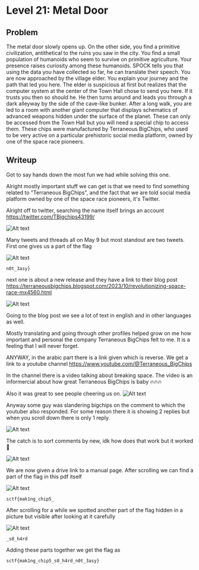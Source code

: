 # Level 21: Metal Door

## Problem

The metal door slowly opens up. On the other side, you find a primitive civilization, antithetical to the ruins you saw in the city. You find a small population of humanoids who seem to survive on primitive agriculture. Your presence raises curiosity among these humanoids. SPOCK tells you that using the data you have collected so far, he can translate their speech. You are now approached by the village elder. You explain your journey and the path that led you here. The elder is suspicious at first but realizes that the computer system at the center of the Town Hall chose to send you here. If it trusts you then so should he. He then turns around and leads you through a dark alleyway by the side of the cave-like bunker. After a long walk, you are led to a room with another giant computer that displays schematics of advanced weapons hidden under the surface of the planet. These can only be accessed from the Town Hall but you will need a special chip to access them. These chips were manufactured by Terraneous BigChips, who used to be very active on a particular prehistoric social media platform, owned by one of the space race pioneers.

## Writeup

Got to say hands down the most fun we had while solving this one.

Alright mostly important stuff we can get is that we need to find something related to "Terraneous BigChips", and the fact that we are told social media platform owned by one of the space race pioneers, it's Twitter.

Alright off to twitter, searching the name itself brings an account https://twitter.com/TBigchips43199/

![Alt text](image-1.png)

Many tweets and threads all on May 9 but most standout are two tweets. First one gives us a part of the flag

![Alt text](image-2.png)

`n0t_3asy}`

next one is about a new release and they have a link to their blog post https://terraneousbigchips.blogspot.com/2023/10/revolutionizing-space-race-mx4560.html

![Alt text](image-3.png)

Going to the blog post we see a lot of text in english and in other languages as well.

Mostly translating and going through other profiles helped grow on me how important and personal the company Terraneous BigChips felt to me. It is a feeling that I will never forget. 

ANYWAY, in the arabic part there is a link given which is reverse. We get a link to a youtube channel https://www.youtube.com/@Terraneous_BigChips

In the channel there is a video talking about breaking space. The video is an informercial about how great Terraneous BigChips is baby 🔥🔥🔥

Also it was great to see people cheering us on. 
![Alt text](image-4.png)

Anyway some guy was slandering bigchips on the comment to which the youtuber also responded. For some reason there it is showing 2 replies but when you scroll down there is only 1 reply.

![Alt text](image-5.png)

The catch is to sort comments by new, idk how does that work but it worked 🗿

![Alt text](image-6.png)

We are now given a drive link to a manual page. After scrolling we can find a part of the flag in this pdf itself

![Alt text](image-7.png)

`sctf{mak1ng_chip5_`

After scrolling for a while we spotted another part of the flag hidden in a picture but visible after looking at it carefully

![Alt text](image-8.png)

`_s0_h4rd`

Adding these parts together we get the flag as

`sctf{mak1ng_chip5_s0_h4rd_n0t_3asy}`
